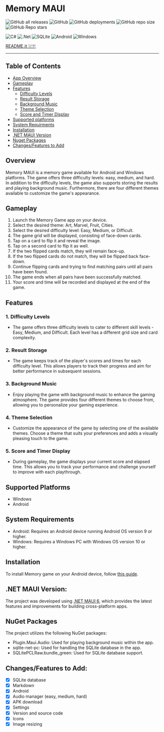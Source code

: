 # Memory MAUI

![GitHub all releases](https://img.shields.io/github/downloads/GiorgioCitterio/MemoryMAUI/total)
![GitHub](https://img.shields.io/github/license/GiorgioCitterio/MemoryMAUI)
![GitHub deployments](https://img.shields.io/github/deployments/GiorgioCitterio/MemoryMAUI/github-pages)
![GitHub repo size](https://img.shields.io/github/repo-size/GiorgioCitterio/MemoryMAUI)
![GitHub Repo stars](https://img.shields.io/github/stars/GiorgioCitterio/MemoryMAUI)

![C#](https://img.shields.io/badge/c%23-%23239120.svg?style=for-the-badge&logo=c-sharp&logoColor=white)
![.Net](https://img.shields.io/badge/.NET-5C2D91?style=for-the-badge&logo=.net&logoColor=white)
![SQLite](https://img.shields.io/badge/sqlite-%2307405e.svg?style=for-the-badge&logo=sqlite&logoColor=white)
![Android](https://img.shields.io/badge/Android-3DDC84?style=for-the-badge&logo=android&logoColor=white)
![Windows](https://img.shields.io/badge/Windows-0078D6?style=for-the-badge&logo=windows&logoColor=white)

<a href="https://github.com/GiorgioCitterio/MemoryMAUI/blob/master/README.it.md">README.it 🇮🇹</a>

---

## Table of Contents
- <a  href="#appoverview">App Overview</a>
- <a  href="#gameplay">Gameplay</a>
- <a  href="#features">Features</a>
  - <a  href="#difflvl">Difficulty Levels</a>
  - <a  href="#resstor">Result Storage</a>
  - <a  href="#backmus">Background Music</a>
  - <a  href="#theme">Theme Selection</a>
  - <a  href="#timer">Score and Timer Display</a>
- <a  href="#platforms">Supported platforms</a>
- <a  href="#sysreq">System Requirments</a>
- <a  href="#installation">Installation</a>
- <a  href="#mauiversion">.NET MAUI Version</a>
- <a  href="#nuget">Nuget Packages</a>
- <a  href="#todo">Changes/Features to Add</a>

## Overview <a name="appoverview"></a>
Memory MAUI is a memory game available for Android and Windows platforms. The game offers three difficulty levels: easy, medium, and hard. In addition to the difficulty levels, the game also supports storing the results and playing background music. Furthermore, there are four different themes available to customize the game's appearance.

## Gameplay <a name="gameplay"></a>
1. Launch the Memory Game app on your device.
2. Select the desired theme: Art, Marvel, Fruit, Cities.
3. Select the desired difficulty level: Easy, Medium, or Difficult.
4. The game grid will be displayed, consisting of face-down cards.
5. Tap on a card to flip it and reveal the image.
6. Tap on a second card to flip it as well.
7. If the two flipped cards match, they will remain face-up.
8. If the two flipped cards do not match, they will be flipped back face-down.
9. Continue flipping cards and trying to find matching pairs until all pairs have been found.
10. The game ends when all pairs have been successfully matched.
11. Your score and time will be recorded and displayed at the end of the game.

## Features <a name="features"></a>
### 1. Difficulty Levels <a name="difflvl"></a>
- The game offers three difficulty levels to cater to different skill levels - Easy, Medium, and Difficult. Each level has a different grid size and card complexity.
### 2. Result Storage <a name="rsstor"></a>
- The game keeps track of the player's scores and times for each difficulty level. This allows players to track their progress and aim for better performance in subsequent sessions.
### 3. Background Music <a name="backmus"></a>
- Enjoy playing the game with background music to enhance the gaming atmosphere. The game provides four different themes to choose from, allowing you to personalize your gaming experience.
### 4. Theme Selection <a name="theme"></a>
- Customize the appearance of the game by selecting one of the available themes. Choose a theme that suits your preferences and adds a visually pleasing touch to the game.
### 5. Score and Timer Display <a name="timer"></a>
- During gameplay, the game displays your current score and elapsed time. This allows you to track your performance and challenge yourself to improve with each playthrough.

## Supported Platforms <a name="platforms"></a>
- Windows
- Android

## System Requirements <a name="sysreq"></a>
- Android: Requires an Android device running Android OS version 9 or higher.
- Windows: Requires a Windows PC with Windows OS version 10 or higher.

## Installation <a name="installation"></a>
To install Memory game on your Android device, follow [this guide](https://github.com/GiorgioCitterio/MemoryMAUI/wiki).

## .NET MAUI Version: <a name="mauiversion"></a>
The project was developed using [.NET MAUI 6](https://learn.microsoft.com/en-us/dotnet/maui/what-is-maui?view=net-maui-6.0), which provides the latest features and improvements for building cross-platform apps.

## NuGet Packages <a name="nuget"></a>
The project utilizes the following NuGet packages:
- Plugin.Maui.Audio: Used for playing background music within the app.
- sqlite-net-pc: Used for handling the SQLite database in the app.
- SQLitePCLRaw.bundle_green: Used for SQLite database support.
  
## Changes/Features to Add: <a name="todo"></a>
- [x] SQLite database
- [x] Markdown
- [x] Android
- [x] Audio manager (easy, medium, hard)
- [x] APK download
- [x] Settings
- [x] Version and source code
- [x] Icons
- [x] Image resizing
